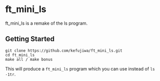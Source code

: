 # ft_mini_ls

ft_mini_ls is a remake of the ls program.

## Getting Started

```
git clone https://github.com/kefujiwa/ft_mini_ls.git
cd ft_mini_ls
make all / make bonus
```

This will produce a `ft_mini_ls` program which you can use instead of `ls -1tr`.
